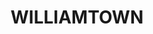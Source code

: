 ---
lastmod: '2025-04-06T06:05:20+00:00'
latitude: -32.769906
layout: suburb
longitude: 151.851897
postcode: '2318'
state: NSW
title: WILLIAMTOWN
url: /nsw/williamtown/
---